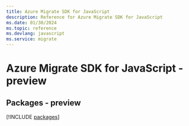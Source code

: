 ```yaml
---
title: Azure Migrate SDK for JavaScript
description: Reference for Azure Migrate SDK for JavaScript
ms.date: 01/30/2024
ms.topic: reference
ms.devlang: javascript
ms.service: migrate
---
```

# Azure Migrate SDK for JavaScript - preview
## Packages - preview
[!INCLUDE [packages](migrate-index.md)]